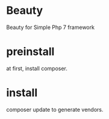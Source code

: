 # Beauty
Beauty for Simple Php 7 framework

# preinstall
at first, install composer.

# install
composer update to generate vendors.
